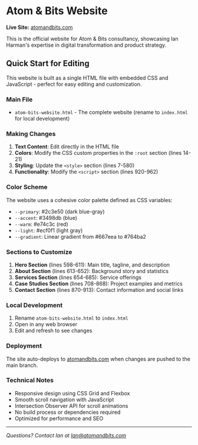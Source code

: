 # Atom & Bits Website

**Live Site:** [atomandbits.com](https://atomandbits.com)

This is the official website for Atom & Bits consultancy, showcasing Ian Harman's expertise in digital transformation and product strategy.

## Quick Start for Editing

This website is built as a single HTML file with embedded CSS and JavaScript - perfect for easy editing and customization.

### Main File
- `atom-bits-website.html` - The complete website (rename to `index.html` for local development)

### Making Changes

1. **Text Content**: Edit directly in the HTML file
2. **Colors**: Modify the CSS custom properties in the `:root` section (lines 14-21)
3. **Styling**: Update the `<style>` section (lines 7-580)
4. **Functionality**: Modify the `<script>` section (lines 920-962)

### Color Scheme
The website uses a cohesive color palette defined as CSS variables:
- `--primary`: #2c3e50 (dark blue-gray)
- `--accent`: #3498db (blue)
- `--warm`: #e74c3c (red)
- `--light`: #ecf0f1 (light gray)
- `--gradient`: Linear gradient from #667eea to #764ba2

### Sections to Customize
1. **Hero Section** (lines 598-611): Main title, tagline, and description
2. **About Section** (lines 613-652): Background story and statistics
3. **Services Section** (lines 654-685): Service offerings
4. **Case Studies Section** (lines 708-868): Project examples and metrics
5. **Contact Section** (lines 870-913): Contact information and social links

### Local Development
1. Rename `atom-bits-website.html` to `index.html`
2. Open in any web browser
3. Edit and refresh to see changes

### Deployment
The site auto-deploys to [atomandbits.com](https://atomandbits.com) when changes are pushed to the main branch.

### Technical Notes
- Responsive design using CSS Grid and Flexbox
- Smooth scroll navigation with JavaScript
- Intersection Observer API for scroll animations
- No build process or dependencies required
- Optimized for performance and SEO

---

*Questions? Contact Ian at Ian@atomandbits.com*